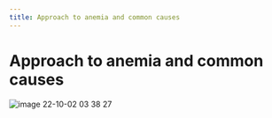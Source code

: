 ```yaml
---
title: Approach to anemia and common causes
---
```

# Approach to anemia and common causes

![image 22-10-02 03 38 27](https://i.imgur.com/inTglUh.png)


